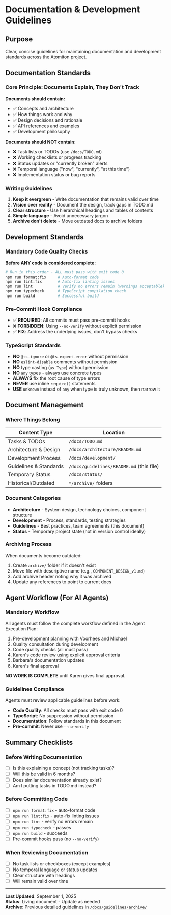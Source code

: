 # Documentation & Development Guidelines

## Purpose

Clear, concise guidelines for maintaining documentation and development standards across the Atomiton project.

## Documentation Standards

### Core Principle: Documents Explain, They Don't Track

**Documents should contain:**

- ✅ Concepts and architecture
- ✅ How things work and why
- ✅ Design decisions and rationale
- ✅ API references and examples
- ✅ Development philosophy

**Documents should NOT contain:**

- ❌ Task lists or TODOs (use `/docs/TODO.md`)
- ❌ Working checklists or progress tracking
- ❌ Status updates or "currently broken" alerts
- ❌ Temporal language ("now", "currently", "at this time")
- ❌ Implementation status or bug reports

### Writing Guidelines

1. **Keep it evergreen** - Write documentation that remains valid over time
2. **Vision over reality** - Document the design, track gaps in TODO.md
3. **Clear structure** - Use hierarchical headings and tables of contents
4. **Simple language** - Avoid unnecessary jargon
5. **Archive don't delete** - Move outdated docs to archive folders

## Development Standards

### Mandatory Code Quality Checks

**Before ANY code is considered complete:**

```bash
# Run in this order - ALL must pass with exit code 0
npm run format:fix     # Auto-format code
npm run lint:fix       # Auto-fix linting issues
npm run lint           # Verify no errors remain (warnings acceptable)
npm run typecheck      # TypeScript compilation check
npm run build          # Successful build
```

### Pre-Commit Hook Compliance

- ✅ **REQUIRED**: All commits must pass pre-commit hooks
- ❌ **FORBIDDEN**: Using `--no-verify` without explicit permission
- ✅ **FIX**: Address the underlying issues, don't bypass checks

### TypeScript Standards

- **NO** `@ts-ignore` or `@ts-expect-error` without permission
- **NO** `eslint-disable` comments without permission
- **NO** type casting (`as Type`) without permission
- **NO** `any` types - always use concrete types
- **ALWAYS** fix the root cause of type errors
- **NEVER** use inline `require()` statements
- **USE** `unknown` instead of `any` when type is truly unknown, then narrow it

## Document Management

### Where Things Belong

| Content Type           | Location                                 |
| ---------------------- | ---------------------------------------- |
| Tasks & TODOs          | `/docs/TODO.md`                          |
| Architecture & Design  | `/docs/architecture/README.md`           |
| Development Process    | `/docs/development/`                     |
| Guidelines & Standards | `/docs/guidelines/README.md` (this file) |
| Temporary Status       | `/docs/status/`                          |
| Historical/Outdated    | `*/archive/` folders                     |

### Document Categories

- **Architecture** - System design, technology choices, component structure
- **Development** - Process, standards, testing strategies
- **Guidelines** - Best practices, team agreements (this document)
- **Status** - Temporary project state (not in version control ideally)

### Archiving Process

When documents become outdated:

1. Create `archive/` folder if it doesn't exist
2. Move file with descriptive name (e.g., `COMPONENT_DESIGN_v1.md`)
3. Add archive header noting why it was archived
4. Update any references to point to current docs

## Agent Workflow (For AI Agents)

### Mandatory Workflow

All agents must follow the complete workflow defined in the Agent Execution Plan:

1. Pre-development planning with Voorhees and Michael
2. Quality consultation during development
3. Code quality checks (all must pass)
4. Karen's code review using explicit approval criteria
5. Barbara's documentation updates
6. Karen's final approval

**NO WORK IS COMPLETE** until Karen gives final approval.

### Guidelines Compliance

Agents must review applicable guidelines before work:

- **Code Quality**: All checks must pass with exit code 0
- **TypeScript**: No suppression without permission
- **Documentation**: Follow standards in this document
- **Pre-commit**: Never use `--no-verify`

## Summary Checklists

### Before Writing Documentation

- [ ] Is this explaining a concept (not tracking tasks)?
- [ ] Will this be valid in 6 months?
- [ ] Does similar documentation already exist?
- [ ] Am I putting tasks in TODO.md instead?

### Before Committing Code

- [ ] `npm run format:fix` - auto-format code
- [ ] `npm run lint:fix` - auto-fix linting issues
- [ ] `npm run lint` - verify no errors remain
- [ ] `npm run typecheck` - passes
- [ ] `npm run build` - succeeds
- [ ] Pre-commit hooks pass (no `--no-verify`)

### When Reviewing Documentation

- [ ] No task lists or checkboxes (except examples)
- [ ] No temporal language or status updates
- [ ] Clear structure with headings
- [ ] Will remain valid over time

---

**Last Updated**: September 1, 2025  
**Status**: Living document - Update as needed  
**Archive**: Previous detailed guidelines in [`/docs/guidelines/archive/`](/docs/guidelines/archive/)
